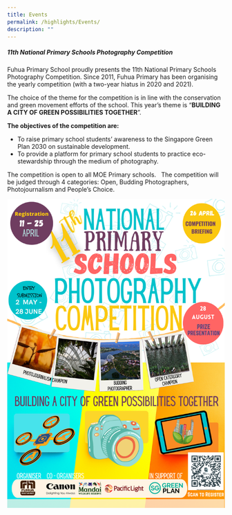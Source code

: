 ```yaml
---
title: Events
permalink: /highlights/Events/
description: ""
---
```

##### **11th National Primary Schools Photography Competition**

Fuhua Primary School proudly presents the 11th National Primary Schools Photography Competition. Since 2011, Fuhua Primary has been organising the yearly competition (with a two-year hiatus in 2020 and 2021).

The choice of the theme for the competition is in line with the conservation and green movement efforts of the school. This year’s theme is “**BUILDING A CITY OF GREEN POSSIBILITIES TOGETHER**”.  

**The objectives of the competition are:**

*   To raise primary school students’ awareness to the Singapore Green Plan 2030 on sustainable development.
*   To provide a platform for primary school students to practice eco-stewardship through the medium of photography.

The competition is open to all MOE Primary schools.   The competition will be judged through 4 categories: Open, Budding Photographers, Photojournalism and People’s Choice.

![](/images/2023%20npc%20poster.png)